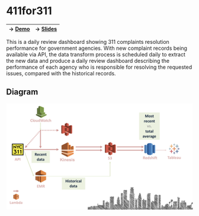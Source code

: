 # 411for311
| ->  [Demo]()        |                ->  [Slides]()           |
| ------------- |:-------------:|

This is a daily review dashboard showing 311 complaints resolution performance for government agencies. With new complaint records being available via API, the data transform process is scheduled daily to extract the new data and produce a daily review dashboard describing the performance of each agency who is responsible for resolving the requested issues, compared with the historical records.



## Diagram
![diagram](fig/diagram.png)
